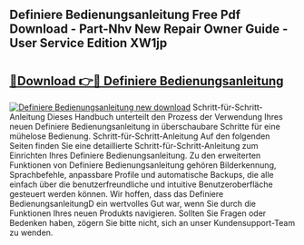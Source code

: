 ## Definiere Bedienungsanleitung Free Pdf Download - Part-Nhv New Repair Owner Guide - User Service Edition XW1jp

# <h2><a href="http://df0gqcm.blite.top/?on=Definiere+Bedienungsanleitung">🔗Download 👉🔴 Definiere Bedienungsanleitung</a></h2>

[![Definiere Bedienungsanleitung new download](https://i.imgur.com/lujVjoI.png)](http://df0gqcm.blite.top/?on=Definiere+Bedienungsanleitung)
Schritt-für-Schritt-Anleitung Dieses Handbuch unterteilt den Prozess der Verwendung Ihres neuen Definiere Bedienungsanleitung in überschaubare Schritte für eine mühelose Bedienung. Schritt-für-Schritt-Anleitung Auf den folgenden Seiten finden Sie eine detaillierte Schritt-für-Schritt-Anleitung zum Einrichten Ihres Definiere Bedienungsanleitung. Zu den erweiterten Funktionen von Definiere Bedienungsanleitung gehören Bilderkennung, Sprachbefehle, anpassbare Profile und automatische Backups, die alle einfach über die benutzerfreundliche und intuitive Benutzeroberfläche gesteuert werden können. Wir hoffen, dass das Definiere BedienungsanleitungD ein wertvolles Gut war, wenn Sie durch die Funktionen Ihres neuen Produkts navigieren. Sollten Sie Fragen oder Bedenken haben, zögern Sie bitte nicht, sich an unser Kundensupport-Team zu wenden.

